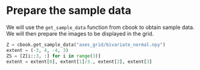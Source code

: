 # Prepare the sample data

We will use the `get_sample_data` function from cbook to obtain sample data. We will then prepare the images to be displayed in the grid.

```python
Z = cbook.get_sample_data("axes_grid/bivariate_normal.npy")
extent = (-3, 4, -4, 3)
ZS = [Z[i::3, :] for i in range(3)]
extent = extent[0], extent[1]/3., extent[2], extent[3]
```
